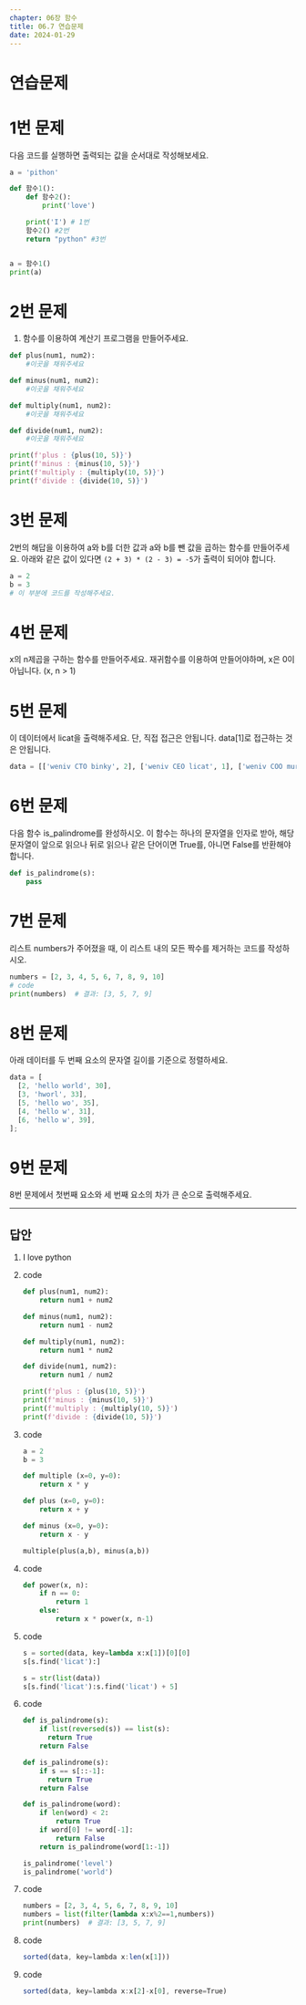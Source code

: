 ```yaml
---
chapter: 06장 함수
title: 06.7 연습문제
date: 2024-01-29
---
```


# 연습문제

# 1번 문제

다음 코드를 실행하면 출력되는 값을 순서대로 작성해보세요.

```python
a = 'pithon'

def 함수1():
    def 함수2():
        print('love')

    print('I') # 1번
    함수2() #2번
    return "python" #3번


a = 함수1()
print(a)
```

# 2번 문제

1. 함수를 이용하여 계산기 프로그램을 만들어주세요.

```python
def plus(num1, num2):
	#이곳을 채워주세요

def minus(num1, num2):
	#이곳을 채워주세요

def multiply(num1, num2):
	#이곳을 채워주세요

def divide(num1, num2):
	#이곳을 채워주세요

print(f'plus : {plus(10, 5)}')
print(f'minus : {minus(10, 5)}')
print(f'multiply : {multiply(10, 5)}')
print(f'divide : {divide(10, 5)}')
```

# 3번 문제

2번의 해답을 이용하여 a와 b를 더한 값과 a와 b를 뺀 값을 곱하는 함수를 만들어주세요. 아래와 같은 값이 있다면 `(2 + 3) * (2 - 3) = -5`가 출력이 되어야 합니다.

```python
a = 2
b = 3
# 이 부분에 코드를 작성해주세요.
```

# 4번 문제

x의 n제곱을 구하는 함수를 만들어주세요. 재귀함수를 이용하여 만들어야하며, x은 0이 아닙니다. (x, n > 1)

# 5번 문제

이 데이터에서 licat을 출력해주세요. 단, 직접 접근은 안됩니다. data[1]로 접근하는 것은 안됩니다.

```python
data = [['weniv CTO binky', 2], ['weniv CEO licat', 1], ['weniv COO mura', 2]]
```

# 6번 문제

다음 함수 is_palindrome를 완성하시오. 이 함수는 하나의 문자열을 인자로 받아, 해당 문자열이 앞으로 읽으나 뒤로 읽으나 같은 단어이면 True를, 아니면 False를 반환해야 합니다.

```python
def is_palindrome(s):
    pass
```

# 7번 문제

리스트 numbers가 주어졌을 때, 이 리스트 내의 모든 짝수를 제거하는 코드를 작성하시오.

```python
numbers = [2, 3, 4, 5, 6, 7, 8, 9, 10]
# code
print(numbers)  # 결과: [3, 5, 7, 9]
```

# 8번 문제

아래 데이터를 두 번째 요소의 문자열 길이를 기준으로 정렬하세요.

```jsx
data = [
  [2, 'hello world', 30],
  [3, 'hworl', 33],
  [5, 'hello wo', 35],
  [4, 'hello w', 31],
  [6, 'hello w', 39],
];
```

# 9번 문제

8번 문제에서 첫번째 요소와 세 번째 요소의 차가 큰 순으로 출력해주세요.

---

## 답안

1. I
   love
   python
2. code

   ```python
   def plus(num1, num2):
       return num1 + num2

   def minus(num1, num2):
       return num1 - num2

   def multiply(num1, num2):
       return num1 * num2

   def divide(num1, num2):
       return num1 / num2

   print(f'plus : {plus(10, 5)}')
   print(f'minus : {minus(10, 5)}')
   print(f'multiply : {multiply(10, 5)}')
   print(f'divide : {divide(10, 5)}')
   ```

3. code

   ```python
   a = 2
   b = 3

   def multiple (x=0, y=0):
       return x * y

   def plus (x=0, y=0):
       return x + y

   def minus (x=0, y=0):
       return x - y

   multiple(plus(a,b), minus(a,b))
   ```

4. code

   ```python
   def power(x, n):
       if n == 0:
           return 1
       else:
           return x * power(x, n-1)
   ```

5. code

   ```python
   s = sorted(data, key=lambda x:x[1])[0][0]
   s[s.find('licat'):]

   s = str(list(data))
   s[s.find('licat'):s.find('licat') + 5]
   ```

6. code

   ```python
   def is_palindrome(s):
       if list(reversed(s)) == list(s):
         return True
       return False

   def is_palindrome(s):
       if s == s[::-1]:
         return True
       return False

   def is_palindrome(word):
       if len(word) < 2:
           return True
       if word[0] != word[-1]:
           return False
       return is_palindrome(word[1:-1])

   is_palindrome('level')
   is_palindrome('world')
   ```

7. code

   ```python
   numbers = [2, 3, 4, 5, 6, 7, 8, 9, 10]
   numbers = list(filter(lambda x:x%2==1,numbers))
   print(numbers)  # 결과: [3, 5, 7, 9]
   ```

8. code

   ```jsx
   sorted(data, key=lambda x:len(x[1]))
   ```

9. code

   ```jsx
   sorted(data, key=lambda x:x[2]-x[0], reverse=True)
   ```
